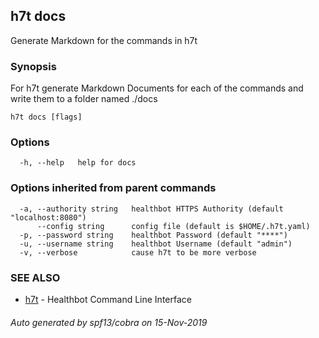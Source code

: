 ## h7t docs

Generate Markdown for the commands in h7t

### Synopsis

For h7t generate Markdown Documents for each of the commands and write them to a folder named ./docs

```
h7t docs [flags]
```

### Options

```
  -h, --help   help for docs
```

### Options inherited from parent commands

```
  -a, --authority string   healthbot HTTPS Authority (default "localhost:8080")
      --config string      config file (default is $HOME/.h7t.yaml)
  -p, --password string    healthbot Password (default "****")
  -u, --username string    healthbot Username (default "admin")
  -v, --verbose            cause h7t to be more verbose
```

### SEE ALSO

* [h7t](h7t.md)	 - Healthbot Command Line Interface

###### Auto generated by spf13/cobra on 15-Nov-2019
